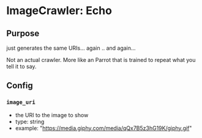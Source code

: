 # ImageCrawler: Echo

## Purpose

just generates the same URIs... again .. and again...

Not an actual crawler.
More like an Parrot that is trained to repeat what you tell it to say.

## Config

### `image_uri`

- the URI to the image to show
- type: string
- example: "https://media.giphy.com/media/qQx7B5z3hG19K/giphy.gif"
